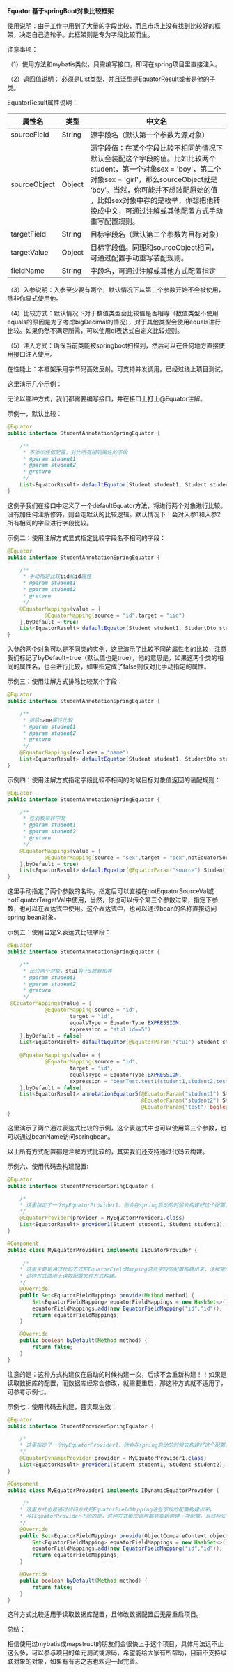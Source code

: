 **Equator 基于springBoot对象比较框架** 

使用说明：由于工作中用到了大量的字段比较，而且市场上没有找到比较好的框架，决定自己造轮子。此框架则是专为字段比较而生。



注意事项：

（1）使用方法和mybatis类似，只需编写接口，即可在spring项目里直接注入。

（2）返回值说明： 必须是List类型，并且泛型是EquatorResult或者是他的子类。

EquatorResult属性说明：

| 属性名       | 类型   | 中文名                                                       |
| ------------ | ------ | ------------------------------------------------------------ |
| sourceField  | String | 源字段名（默认第一个参数为源对象）                           |
| sourceObject | Object | 源字段值：在某个字段比较不相同的情况下<br/>默认会装配这个字段的值。比如比较两个<br/>student，第一个对象sex = 'boy'，第二个<br/>对象sex = 'girl'，那么sourceObject就是<br/> ‘boy’。当然，你可能并不想装配原始的值<br/>，比如sex对象中存的是枚举，你想把他转<br/>换成中文，可通过注解或其他配置方式手动<br/>重写配置规则。 |
| targetField  | String | 目标字段名（默认第二个参数为目标对象）                       |
| targetValue  | Object | 目标字段值。同理和sourceObject相同，<br/>可通过配置手动重写装配规则。 |
| fieldName    | String | 字段名，可通过注解或其他方式配置指定                         |

（3）入参说明：入参至少要有两个，默认情况下从第三个参数开始不会被使用，除非你显式使用他。<br/>

（4）比较方式：默认情况下对于数值类型会比较值是否相等（数值类型不使用equals的原因是为了考虑bigDecimal的情况），对于其他类型会使用equals进行比较。如果仍然不满足所需，可以使用ql表达式自定义比较规则。<br/>

（5）注入方式：确保当前类能被springboot扫描到，然后可以在任何地方直接使用接口注入使用。



在性能上：本框架采用字节码高效反射。可支持并发调用。已经过线上项目测试。



这里演示几个示例：

无论以哪种方式，我们都需要编写接口，并在接口上打上@Equator注解。



示例一，默认比较：

```java
@Equator
public interface StudentAnnotationSpringEquator {

    /**
     * 不添加任何配置，对比所有相同属性的字段
     * @param student1
     * @param student2
     * @return
     */
    List<EquatorResult> defaultEquator(Student student1, Student student2);
}
```
这例子我们在接口中定义了一个defaultEquator方法，将进行两个对象进行比较。没有加任何注解修饰，则会走默认的比较逻辑。默认情况下：会对入参1和入参2所有相同的字段进行字段比较。



示例二：使用注解方式显式指定比较字段名不相同的字段：

```java
@Equator
public interface StudentAnnotationSpringEquator {

    /**
     * 手动指定比较iid和id属性
     * @param student1
     * @param student2
     * @return
     */
    @EquatorMappings(value = {
            @EquatorMapping(source = "id",target = "iid")
    },byDefault = true)
    List<EquatorResult> defaultEquator(Student student1, StudentDto student2);
}
```

入参的两个对象可以是不同类的实例，这里演示了比较不同的属性名的比较，注意我们标记了byDefault=true（默认值也是true），他的意思是，如果这两个类的相同的属性名，也会进行比较，如果指定成了false则仅对比手动指定的属性。



示例三：使用注解方式排除比较某个字段：

```java
@Equator
public interface StudentAnnotationSpringEquator {

    /**
     * 排除name属性比较
     * @param student1
     * @param student2
     * @return
     */
    @EquatorMappings(excludes = "name")
    List<EquatorResult> defaultEquator(Student student1, StudentDto student2);
}
```



示例四：使用注解方式指定字段比较不相同的时候目标对象值返回的装配规则：

```java	
@Equator
public interface StudentAnnotationSpringEquator {

    /**
     * 性别枚举转中文
     * @param student1
     * @param student2
     * @return
     */
    @EquatorMappings(value = {
            @EquatorMapping(source = "sex",target = "sex",notEquatorSourceVal='source.toSexChinese()',notEquatorTargetVal='target.toSexChinese()')
    },byDefault = true)
    List<EquatorResult> defaultEquator(@EquatorParam("source") Student student1, @EquatorParam("target")StudentDto student2);
}
```



这里手动指定了两个参数的名称，指定后可以直接在notEquatorSourceVal或notEquatorTargetVal中使用，当然，你也可以传个第三个参数过来，指定下参数，也可以在表达式中使用。这个表达式中，也可以通过bean的名称直接访问spring bean对象。



示例五：使用自定义表达式比较字段：

```java
@Equator
public interface StudentAnnotationSpringEquator {

    /**
     * 比较两个对象，stu1等于5就算相等
     * @param student1
     * @param student2
     * @return
     */
 @EquatorMappings(value = {
            @EquatorMapping(source = "id",
                    target = "id",
                    equalsType = EquatorType.EXPRESSION,
                    expression = "stu1.id==5")
    },byDefault = false)
    List<EquatorResult> defaultEquator(@EquatorParam("stu1") Student student1, StudentDto student2);
    
    @EquatorMappings(value = {
            @EquatorMapping(source = "id",
                    target = "id",
                    equalsType = EquatorType.EXPRESSION,
                    expression = "beanTest.test1(student1,student2,test)")
    },byDefault = false)
    List<EquatorResult> annotationEquator5(@EquatorParam("student1") Student student1,
                                           @EquatorParam("student2") Student student2,
                                           @EquatorParam("test") boolean test);
}
```



这里演示了两个通过表达式比较的示例，这个表达式中也可以使用第三个参数，也可以通过beanName访问springbean。



以上所有方式配置都是注解方式比较的，其实我们还支持通过代码去构建。

示例六、使用代码去构建配置:

```java
@Equator
public interface StudentProviderSpringEquator {

    /*
    * 这里指定了一个MyEquatorProvider1，他会在spring启动的时候去构建好这个配置，和注解配置类似
    */
    @EquatorProvider(provider = MyEquatorProvider1.class)
    List<EquatorResult> provider1(Student student1, Student student2);
}

@Component
public class MyEquatorProvider1 implements IEquatorProvider {
    
     /*
    * 这里主要是通过代码方式把EquatorFieldMapping这些字段的配置构建出来，注解里所有的属性这里都有
    * 这种方式适用于读取配置文件方式构建。
    */
    @Override
    public Set<EquatorFieldMapping> provide(Method method) {
        Set<EquatorFieldMapping> equatorFieldMappings = new HashSet<>();
        equatorFieldMappings.add(new EquatorFieldMapping("id","id"));
        return equatorFieldMappings;
    }

    @Override
    public boolean byDefault(Method method) {
        return false;
    }
}

```

注意的是：这种方式构建仅在启动的时候构建一次，后续不会重新构建！！如果是读取数据库的配置，而数据库经常会修改，就需要重启，那这种方式就不适用了，可参考示例七。



示例七：使用代码去构建，且实现生效：

```java
@Equator
public interface StudentProviderSpringEquator {

    /*
    * 这里指定了一个MyEquatorProvider1，他会在spring启动的时候去构建好这个配置，和注解配置类似
    */
    @EquatorDynamicProvider(provider = MyEquatorProvider1.class)
    List<EquatorResult> provider1(Student student1, Student student2);
}

@Component
public class MyEquatorProvider1 implements IDynamicEquatorProvider {
    
     /*
    * 这里方式也是通过代码方式把EquatorFieldMapping这些字段的配置构建出来，
    * 与IEquatorProvider不同的是，这种方式每次调用都会重新构建一次配置，且线程安全
    */
    @Override
    public Set<EquatorFieldMapping> provide(ObjectCompareContext objectCompareContext) {
        Set<EquatorFieldMapping> equatorFieldMappings = new HashSet<>();
        equatorFieldMappings.add(new EquatorFieldMapping("id","id"));
        return equatorFieldMappings;
    }

    @Override
    public boolean byDefault(Method method) {
        return false;
    }
}

```



这种方式比较适用于读取数据库配置，且修改数据配置后无需重启项目。



总结：

相信使用过mybatis或mapstruct的朋友们会很快上手这个项目，具体用法远不止这么多，可以参与项目的单元测试或源码，希望能给大家有所帮助，目前不支持级联对象的对象，如果有有志之志也欢迎一起完善。